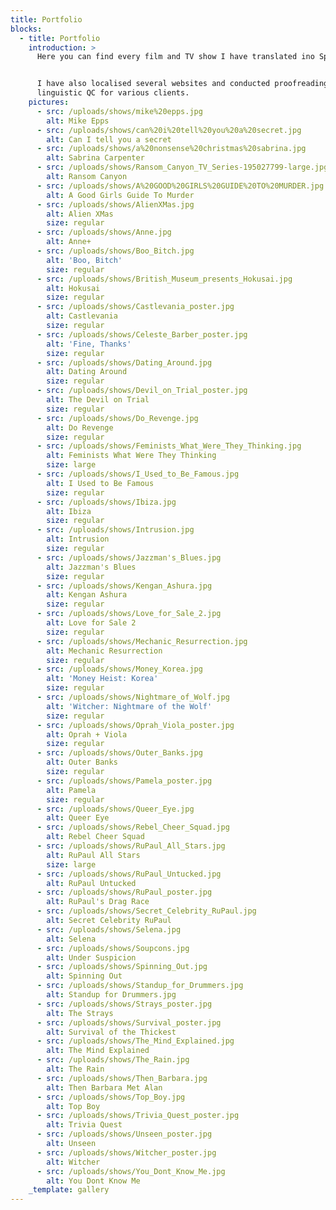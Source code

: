 ```yaml
---
title: Portfolio
blocks:
  - title: Portfolio
    introduction: >
      Here you can find every film and TV show I have translated ino Spanish.


      I have also localised several websites and conducted proofreading and
      linguistic QC for various clients.
    pictures:
      - src: /uploads/shows/mike%20epps.jpg
        alt: Mike Epps
      - src: /uploads/shows/can%20i%20tell%20you%20a%20secret.jpg
        alt: Can I tell you a secret
      - src: /uploads/shows/a%20nonsense%20christmas%20sabrina.jpg
        alt: Sabrina Carpenter
      - src: /uploads/shows/Ransom_Canyon_TV_Series-195027799-large.jpg
        alt: Ransom Canyon
      - src: /uploads/shows/A%20GOOD%20GIRLS%20GUIDE%20TO%20MURDER.jpg
        alt: A Good Girls Guide To Murder
      - src: /uploads/shows/AlienXMas.jpg
        alt: Alien XMas
        size: regular
      - src: /uploads/shows/Anne.jpg
        alt: Anne+
      - src: /uploads/shows/Boo_Bitch.jpg
        alt: 'Boo, Bitch'
        size: regular
      - src: /uploads/shows/British_Museum_presents_Hokusai.jpg
        alt: Hokusai
        size: regular
      - src: /uploads/shows/Castlevania_poster.jpg
        alt: Castlevania
        size: regular
      - src: /uploads/shows/Celeste_Barber_poster.jpg
        alt: 'Fine, Thanks'
        size: regular
      - src: /uploads/shows/Dating_Around.jpg
        alt: Dating Around
        size: regular
      - src: /uploads/shows/Devil_on_Trial_poster.jpg
        alt: The Devil on Trial
        size: regular
      - src: /uploads/shows/Do_Revenge.jpg
        alt: Do Revenge
        size: regular
      - src: /uploads/shows/Feminists_What_Were_They_Thinking.jpg
        alt: Feminists What Were They Thinking
        size: large
      - src: /uploads/shows/I_Used_to_Be_Famous.jpg
        alt: I Used to Be Famous
        size: regular
      - src: /uploads/shows/Ibiza.jpg
        alt: Ibiza
        size: regular
      - src: /uploads/shows/Intrusion.jpg
        alt: Intrusion
        size: regular
      - src: /uploads/shows/Jazzman's_Blues.jpg
        alt: Jazzman's Blues
        size: regular
      - src: /uploads/shows/Kengan_Ashura.jpg
        alt: Kengan Ashura
        size: regular
      - src: /uploads/shows/Love_for_Sale_2.jpg
        alt: Love for Sale 2
        size: regular
      - src: /uploads/shows/Mechanic_Resurrection.jpg
        alt: Mechanic Resurrection
        size: regular
      - src: /uploads/shows/Money_Korea.jpg
        alt: 'Money Heist: Korea'
        size: regular
      - src: /uploads/shows/Nightmare_of_Wolf.jpg
        alt: 'Witcher: Nightmare of the Wolf'
        size: regular
      - src: /uploads/shows/Oprah_Viola_poster.jpg
        alt: Oprah + Viola
        size: regular
      - src: /uploads/shows/Outer_Banks.jpg
        alt: Outer Banks
        size: regular
      - src: /uploads/shows/Pamela_poster.jpg
        alt: Pamela
        size: regular
      - src: /uploads/shows/Queer_Eye.jpg
        alt: Queer Eye
      - src: /uploads/shows/Rebel_Cheer_Squad.jpg
        alt: Rebel Cheer Squad
      - src: /uploads/shows/RuPaul_All_Stars.jpg
        alt: RuPaul All Stars
        size: large
      - src: /uploads/shows/RuPaul_Untucked.jpg
        alt: RuPaul Untucked
      - src: /uploads/shows/RuPaul_poster.jpg
        alt: RuPaul's Drag Race
      - src: /uploads/shows/Secret_Celebrity_RuPaul.jpg
        alt: Secret Celebrity RuPaul
      - src: /uploads/shows/Selena.jpg
        alt: Selena
      - src: /uploads/shows/Soupcons.jpg
        alt: Under Suspicion
      - src: /uploads/shows/Spinning_Out.jpg
        alt: Spinning Out
      - src: /uploads/shows/Standup_for_Drummers.jpg
        alt: Standup for Drummers.jpg
      - src: /uploads/shows/Strays_poster.jpg
        alt: The Strays
      - src: /uploads/shows/Survival_poster.jpg
        alt: Survival of the Thickest
      - src: /uploads/shows/The_Mind_Explained.jpg
        alt: The Mind Explained
      - src: /uploads/shows/The_Rain.jpg
        alt: The Rain
      - src: /uploads/shows/Then_Barbara.jpg
        alt: Then Barbara Met Alan
      - src: /uploads/shows/Top_Boy.jpg
        alt: Top Boy
      - src: /uploads/shows/Trivia_Quest_poster.jpg
        alt: Trivia Quest
      - src: /uploads/shows/Unseen_poster.jpg
        alt: Unseen
      - src: /uploads/shows/Witcher_poster.jpg
        alt: Witcher
      - src: /uploads/shows/You_Dont_Know_Me.jpg
        alt: You Dont Know Me
    _template: gallery
---
```


